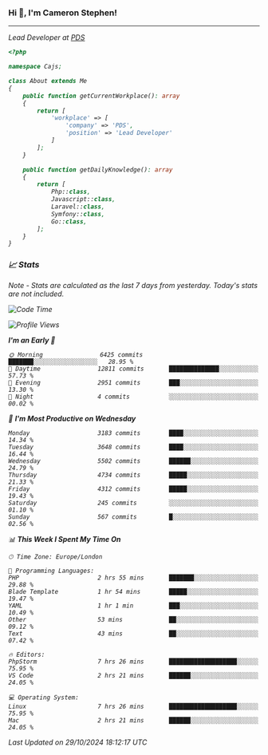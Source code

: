 ### Hi 👋, I'm Cameron Stephen!
<hr>
<p><em>Lead Developer at <a href="https://prindatasolutions.co.uk">PDS</a></p>


```php
<?php

namespace Cajs;

class About extends Me
{
    public function getCurrentWorkplace(): array
    {
        return [
            'workplace' => [
                'company' => 'PDS',
                'position' => 'Lead Developer'
            ]
        ];
    }

    public function getDailyKnowledge(): array
    {
        return [
            Php::class,
            Javascript::class,
            Laravel::class,
            Symfony::class,
            Go::class,
        ];
    }
}
```

### 📈 Stats
<p><em>Note - Stats are calculated as the last 7 days from yesterday. Today's stats are not included.</em></p>


<!--START_SECTION:waka-->
![Code Time](http://img.shields.io/badge/Code%20Time-4%2C042%20hrs%2054%20mins-blue)

![Profile Views](http://img.shields.io/badge/Profile%20Views-0-blue)

**I'm an Early 🐤** 

```text
🌞 Morning                6425 commits        ███████░░░░░░░░░░░░░░░░░░   28.95 % 
🌆 Daytime                12811 commits       ██████████████░░░░░░░░░░░   57.73 % 
🌃 Evening                2951 commits        ███░░░░░░░░░░░░░░░░░░░░░░   13.30 % 
🌙 Night                  4 commits           ░░░░░░░░░░░░░░░░░░░░░░░░░   00.02 % 
```
📅 **I'm Most Productive on Wednesday** 

```text
Monday                   3183 commits        ████░░░░░░░░░░░░░░░░░░░░░   14.34 % 
Tuesday                  3648 commits        ████░░░░░░░░░░░░░░░░░░░░░   16.44 % 
Wednesday                5502 commits        ██████░░░░░░░░░░░░░░░░░░░   24.79 % 
Thursday                 4734 commits        █████░░░░░░░░░░░░░░░░░░░░   21.33 % 
Friday                   4312 commits        █████░░░░░░░░░░░░░░░░░░░░   19.43 % 
Saturday                 245 commits         ░░░░░░░░░░░░░░░░░░░░░░░░░   01.10 % 
Sunday                   567 commits         █░░░░░░░░░░░░░░░░░░░░░░░░   02.56 % 
```


📊 **This Week I Spent My Time On** 

```text
🕑︎ Time Zone: Europe/London

💬 Programming Languages: 
PHP                      2 hrs 55 mins       ███████░░░░░░░░░░░░░░░░░░   29.88 % 
Blade Template           1 hr 54 mins        █████░░░░░░░░░░░░░░░░░░░░   19.47 % 
YAML                     1 hr 1 min          ███░░░░░░░░░░░░░░░░░░░░░░   10.49 % 
Other                    53 mins             ██░░░░░░░░░░░░░░░░░░░░░░░   09.12 % 
Text                     43 mins             ██░░░░░░░░░░░░░░░░░░░░░░░   07.42 % 

🔥 Editors: 
PhpStorm                 7 hrs 26 mins       ███████████████████░░░░░░   75.95 % 
VS Code                  2 hrs 21 mins       ██████░░░░░░░░░░░░░░░░░░░   24.05 % 

💻 Operating System: 
Linux                    7 hrs 26 mins       ███████████████████░░░░░░   75.95 % 
Mac                      2 hrs 21 mins       ██████░░░░░░░░░░░░░░░░░░░   24.05 % 
```


 Last Updated on 29/10/2024 18:12:17 UTC
<!--END_SECTION:waka-->
